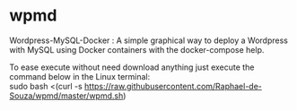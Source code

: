 # wpmd
Wordpress-MySQL-Docker : A simple graphical way to deploy a Wordpress with MySQL using Docker containers with the docker-compose help.

To ease execute without need download anything just execute the command below in the Linux terminal:
<br/>
sudo bash <(curl -s https://raw.githubusercontent.com/Raphael-de-Souza/wpmd/master/wpmd.sh)
